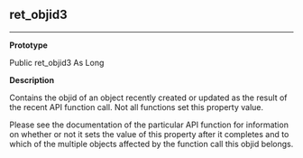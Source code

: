 ## ret_objid3

---

**Prototype**

Public ret_objid3 As Long

**Description**

Contains the objid of an object recently created or updated as the result of the recent API function call. Not all functions set this property value.

Please see the documentation of the particular API function for information on whether or not it sets the value of this property after it completes and to which of the multiple objects affected by the function call this objid belongs.